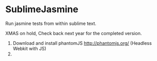 SublimeJasmine
==============

Run jasmine tests from within sublime text.

XMAS on hold, Check back next year for the completed version.

1. Download and install phantomJS http://phantomjs.org/ (Headless Webkit with JS)
2. 


